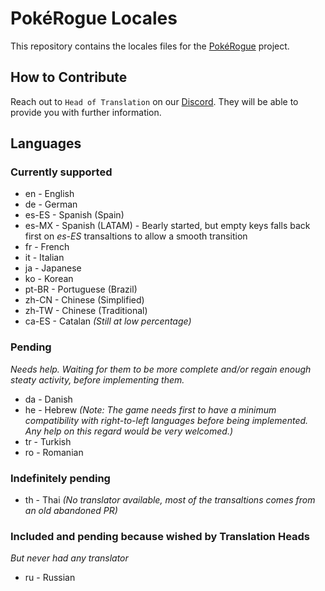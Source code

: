 # PokéRogue Locales

This repository contains the locales files for the [PokéRogue](https://github.com/pagefaultgames/pokerogue) project.

## How to Contribute

Reach out to `Head of Translation` on our [Discord](https://discord.gg/x6mnWhvc).
They will be able to provide you with further information.

## Languages

### Currently supported

- en - English
- de - German
- es-ES - Spanish (Spain)
- es-MX - Spanish (LATAM) - Bearly started, but empty keys falls back first on *es-ES* transaltions to allow a smooth transition
- fr - French
- it - Italian
- ja - Japanese
- ko - Korean
- pt-BR - Portuguese (Brazil)
- zh-CN - Chinese (Simplified)
- zh-TW - Chinese (Traditional)
- ca-ES - Catalan *(Still at low percentage)*

### Pending
*Needs help. Waiting for them to be more complete and/or regain enough steaty activity, before implementing them.*

- da - Danish
- he - Hebrew *(Note: The game needs first to have a minimum compatibility with right-to-left languages before being implemented. Any help on this regard would be very welcomed.)*
- tr - Turkish
- ro - Romanian

### Indefinitely pending

- th - Thai *(No translator available, most of the transaltions comes from an old abandoned PR)*

### Included and pending because wished by Translation Heads
*But never had any translator*

- ru - Russian
